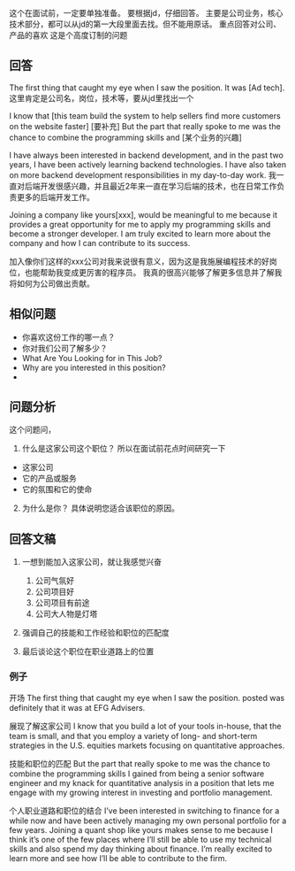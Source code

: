 这个在面试前，一定要单独准备。
要根据jd，仔细回答。
主要是公司业务，核心技术部分，都可以从jd的第一大段里面去找。但不能用原话。
重点回答对公司、产品的喜欢
这是个高度订制的问题
## 回答
The first thing that caught my eye when I saw the position. It was [Ad tech]. 
这里肯定是公司名，岗位，技术等，要从jd里找出一个

I know that [this team build the system to help sellers find more customers on the website faster]
[要补充]
But the part that really spoke to me was the chance to combine the programming skills and [某个业务的兴趣]

I have always been interested in backend development, and in the past two years, I have been actively learning backend technologies. I have also taken on more backend development responsibilities in my day-to-day work. 
我一直对后端开发很感兴趣，并且最近2年来一直在学习后端的技术，也在日常工作负责更多的后端开发工作。 

Joining a company like yours[xxx], would be meaningful to me because it provides a great opportunity for me to apply my programming skills and become a stronger developer. I am truly excited to learn more about the company and how I can contribute to its success.


加入像你们这样的xxx公司对我来说很有意义，因为这是我施展编程技术的好岗位，也能帮助我变成更厉害的程序员。 我真的很高兴能够了解更多信息并了解我将如何为公司做出贡献。


## 相似问题
- 你喜欢这份工作的哪一点？
- 你对我们公司了解多少？
- What Are You Looking for in This Job?
- Why are you interested in this position?
- 

## 问题分析

这个问题问，
1. 什么是这家公司这个职位？
所以在面试前花点时间研究一下
- 这家公司
- 它的产品或服务
- 它的氛围和它的使命

2. 为什么是你？
具体说明您适合该职位的原因。


## 回答文稿

1. 一想到能加入这家公司，就让我感觉兴奋
	1. 公司气氛好
	2. 公司项目好
	3. 公司项目有前途
	4. 公司大人物是灯塔

1. 强调自己的技能和工作经验和职位的匹配度
2. 最后谈论这个职位在职业道路上的位置

### 例子
开场
The first thing that caught my eye when I saw the position. posted was definitely that it was at EFG Advisers. 

展现了解这家公司
I know that you build a lot of your tools in-house, that the team is small, and that you employ a variety of long- and short-term strategies in the U.S. equities markets focusing on quantitative approaches.

技能和职位的匹配
But the part that really spoke to me was the chance to combine the programming skills I gained from being a senior software engineer and my knack for quantitative analysis in a position that lets me engage with my growing interest in investing and portfolio management.

个人职业道路和职位的结合
I’ve been interested in switching to finance for a while now and have been actively managing my own personal portfolio for a few years. Joining a quant shop like yours makes sense to me because I think it’s one of the few places where I’ll still be able to use my technical skills and also spend my day thinking about finance. I’m really excited to learn more and see how I’ll be able to contribute to the firm.

